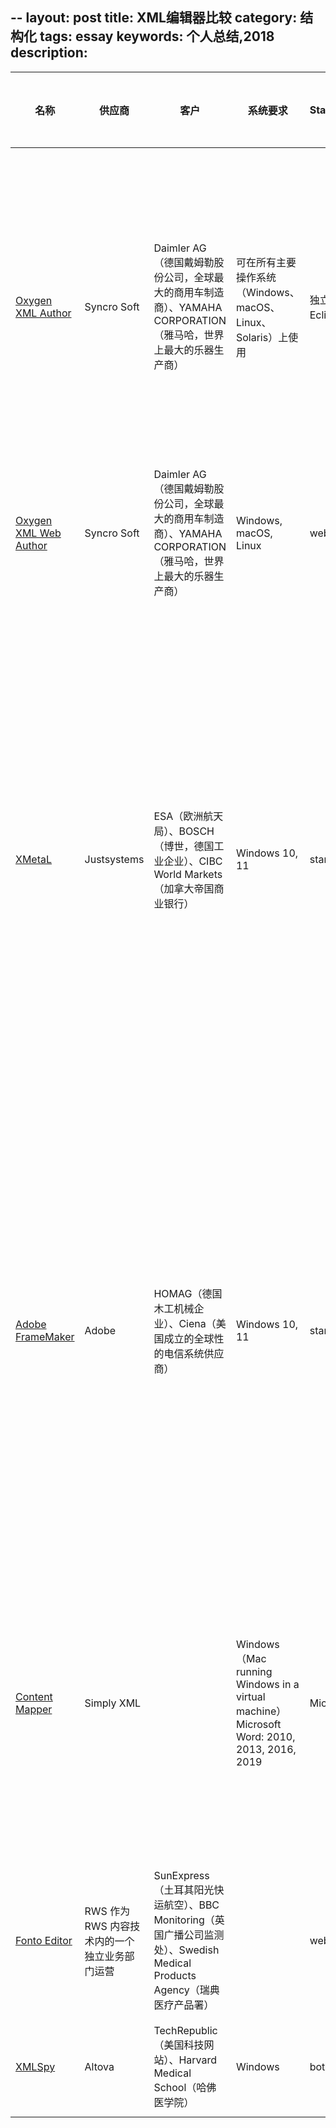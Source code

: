 --
layout: post
title: XML编辑器比较
category: 结构化
tags: essay
keywords: 个人总结,2018
description:
---

| 名称                                                         | 供应商                                        | 客户                                                         | 系统要求                                                     | Standalone/Eclipse          | 目标用户                                                     | 文档类型支持                                                 | DITA 标准             | 语言支持                                       | 视图                                                         | 发布工具                              | 输出格式                                                     | 拼写检查 | 语法高亮 | 标签折叠 | 支持图片                                                     | 支持打开文件                                                 | 支持表格                                                     | 样式                                                | 结构                                                         | 验证                                           | 基于 XML Schema 自动完成 | 可以接入的存储库/CMS系统                                     | 优点                                                         | 缺点                                                         | 价格                                                         | 免费试用 | 手册                                                         |
| ------------------------------------------------------------ | --------------------------------------------- | ------------------------------------------------------------ | ------------------------------------------------------------ | --------------------------- | ------------------------------------------------------------ | ------------------------------------------------------------ | --------------------- | ---------------------------------------------- | ------------------------------------------------------------ | ------------------------------------- | ------------------------------------------------------------ | -------- | -------- | -------- | ------------------------------------------------------------ | ------------------------------------------------------------ | ------------------------------------------------------------ | --------------------------------------------------- | ------------------------------------------------------------ | ---------------------------------------------- | ------------------------ | ------------------------------------------------------------ | ------------------------------------------------------------ | ------------------------------------------------------------ | ------------------------------------------------------------ | -------- | ------------------------------------------------------------ |
| [Oxygen XML Author](https://www.oxygenxml.com/xml_author.html) | Syncro Soft                                   | Daimler AG（德国戴姆勒股份公司，全球最大的商用车制造商）、YAMAHA CORPORATION（雅马哈，世界上最大的乐器生产商） | 可在所有主要操作系统（Windows、macOS、Linux、Solaris）上使用 | 独立应用程序或 Eclipse 插件 | Technical writers and developers with at least moderate XML knowledge | Built-in：DITA、DocBook、TEI、XHTML、JATS Additional：S1000D | DITA 1.1、1.2、1.3    | 支持所有语言                                   | Text：XML document. Grid ：a structured grid of nested tables Author ：WYSIWYG. | DITA Open Toolkit                     | PDF、PS、XT、HTML、JavaHelp、WebHelp、XML                    | ✔        | ✔        | ✔        | GIF、JPEG/JPG、PNG、SVG、SVGZ、WMF、BMP、TIFF、EPS、AI、PDF  | -XML documents - JavaScript documents - CSS documents - LESS documents - Markdown documents | HTML和CALS                                                   | CSS、XSL                                            | DTD、XML Schema                                              | 即时验证，Schema 注释/DTD 注释显示在文档窗口旁 | ✔                        | Astoria、Bluestream、Componize, IXIASOFT、RSI、SDL、Vasont、DITAToo、DITA Exchange、EasyDITA | -样式丰富，并且自带每个 DITA 主题（concept、task、reference、troubleshooting）模板 -DITA Maps Manager 视图将 map 显示为目录易创建、编辑、导航和组织 map 和主题 -可重用内容：直接内容引用， key-based ，变量 -可以跟踪更改、评论、高亮 -用户界面支持本地化。除英文版外，基本安装套件还包括德文、法文、日文和荷兰文版本。 | -功能众多，没有任何精简客户端，新手不友好 -大型项目需要很长时间加载、保存 | 企业版：360 美元/人/年 专业版：279 美元/人/年 https://www.oxygenxml.com/xml_author/buy_oxygen_xml_author.html | ✔        | [Oxygen XML Author 24.1](https://www.oxygenxml.com/doc/versions/24.1/ug-author/index.html) |
| [Oxygen XML Web Author](https://www.oxygenxml.com/xml_web_author.html) | Syncro Soft                                   | Daimler AG（德国戴姆勒股份公司，全球最大的商用车制造商）、YAMAHA CORPORATION（雅马哈，世界上最大的乐器生产商） | Windows, macOS, Linux                                        | web-based                   | Technical writers and developers with at least moderate XML knowledge |                                                              | DITA 1.3              | 支持所有语言                                   | Text：presents the source of an XML document. Author ：WYSIWYG. |                                       | PDF 预览                                                     | ✔        |          |          |                                                              |                                                              |                                                              |                                                     |                                                              |                                                |                          | Astoria、Componize、DitaExchange、DITAworks、KGU、RSI、 Vasont |                                                              |                                                              | 5 floating licenses：200 美元/月 10 floating licenses：500 美元/月 25 floating licenses：1000 美元/月 100 floating licenses：3000 美元/月 1000 floating licenses：8250 美元/月 https://www.oxygenxml.com/xml_web_author/buy_oxygen_xml_web_author.html |          | [Oxygen XML Web Author 24.1.0](https://www.oxygenxml.com/doc/versions/24.1.0/ug-webauthor/index.html) |
| [XMetaL](https://xmetal.com/content-xmetal-author/)          | Justsystems                                   | ESA（欧洲航天局）、BOSCH（博世，德国工业企业）、CIBC World Markets（加拿大帝国商业银行） | Windows 10, 11                                               | standalone                  | People who don't know much about XML                         | DITA                                                         | DITA 1.3              | 支持所有语言                                   | Normal view：纯文本 Tags On view：标记对 Plain Text view：XML Page Preview：网页预览，只读 | DITA Open Toolkit                     | PDF、EPUB、Kindle、HTML、在线帮助系统等                      | ✔        | ✔        | ✔        | BMP、EPS、GIF、JPG、ICO、WMF、PNG、SVG、EMF、TIF (or TIFF)、PCX、TGA | -XML documents - SGML documents - CSS documents              | HTML和CALS                                                   | CSS（XMetaL Developer）                             | DTD、XML Schema limitations to the use of schemas with XMetaL: Identity-constraint definitions are ignored Wildcards are ignored The <redefine> tag is not supported The instance attributes xsi:nil and xsi:type are ignored, and cannot be edited in Normal or Tags On view. Checking an XML Schema (.xsd file) for errors is limited in XMetaL. | 打开文件时验证 Schema/DTD                      |                          | 几乎与所有源代码控制系统、数据库、存储库或内容管理系统集成   | -样式丰富，并且自带每个 DITA 主题（concept、task、reference）模板 -集成 map 编辑器，打开 DITA map 时显示在 resource manager 面板中，可在树状视图中拖放 map 中的主题 -与 DITA Open Toolkit 集成，支持多种发布格式 -可以自定义创作环境和样式表 -几乎与所有存储库、内容管理系统或源控制系统集成 -内容重用： attach a content reference to an existing element、insert an element with a content reference.  -可以跟踪更改 -内置同义词词典 | -选择 element 时没有释义提示                                 | one XMetal Author Enterprise license with 1-year maintenance：1,213 美元 one XMetal Author Essential license with 1-year maintenance：603 美元 | ✔        | [Untitled (xmetal.com)](https://xmetal.com/wp-content/uploads/2022/08/XMetaL-Author-Enterprise-Users-Guide.pdf) |
| [Adobe FrameMaker](https://www.adobe.com/cn/products/framemaker.html) | Adobe                                         | HOMAG（德国木工机械企业）、Ciena（美国成立的全球性的电信系统供应商） | Windows 10, 11                                               | standalone                  | Support complex authoring environments and publishing needs  | DITA、DocBook                                                | DITA 1.2、1.3         | 可以在段落级别指定引擎来支持编辑和发布亚洲语言 | XML view WYSIWYG (preview) view                              | 不需要第三方、DITA Open Toolkit       | PDF、Responsive HTML5、Mobile App、EPUB、Kindle、Microsoft HTML Help、Basic HTML | ✔        | ✔        | ✔        | AI、AIT、EPS、SVG、PSD、PSB、PSDT、PDD                       | -XML documents - SGML documents - text - .fm documents - .book documents - .mif documents (Maker Interchange Format) - .mml documents (Maker Markup Language) |                                                              | -Settings file: style mapping、output settings -CSS | Schema > DTD > EDD（允许导入与 XML Schema 相关联的 XML文档，首先将 Schem 转换为 DTD，然后创建元素或将元素导入EDD-Element Catalog） |                                                | ✔                        | CMS：Adobe Experience Manager、Alfresco、Microsoft Office SharePoint Server、EMC Documentum Server、Sirius CMS、DitaExchange  CCMS：Bluestream Content Solutions、DITAToo、Vasont、SCHEMA ST4、Fischer Information Technology AG | -具有新的 64 位架构，可提高工作效率，并具有更多内存以处理更长、更复杂的文档 -welcome screen 清晰简单，可快速操作 -样式丰富，并且自带每个 DITA 主题（concept、task、reference、troubleshooting模板 -支持非结构化内容到结构化的转换：word 到 DITA、markdown 到 DITA  等 -内置同义词词典 -可设计排版 -可以跟踪更改 -支持 Adobe 的各类图片格式 | -功能复杂，新手不友好，有一定的学习曲线 -大量功能也使程序变得复杂，适合在大部分工作时间使用该程序的技术作家，不太适合偶尔编写小文档的人 -对中文的支持不好，需要引擎支持 -发布 pdf 前需要在视图中关闭 tag，否则发布中带有 tag | 2-3 万                                                       | ✔        | [Adobe FrameMaker User Guide](https://help.adobe.com/en_US/framemaker/using/index.html#t=using-framemaker%2Ffm-17%2Fuser-guide%2Ffrm_welcome.html&rhsearch=CSS&rhsyns= ) |
| [Content Mapper](https://www.simplyxml.com/)                 | Simply XML                                    |                                                              | Windows（Mac running Windows  in a virtual machine）  Microsoft Word: 2010, 2013, 2016, 2019 | Microsoft Word              | Allows non-technical authors to work in the familiar Microsoft Word-based environment | DITA、Lightweight DITA、 DocBook、S1000D、NLM/JATS 、custom structures | DITA 1.3              |                                                | WYSIWYG                                                      | Publication Wizard、DITA Open Toolkit | Publication Wizard：PDF, XPS, or DocX documents  DITA Open Toolkit：XHTML、PDF、ODT (Open Document Format)、Eclipse Help、HTML Help、Markdown、Java Help、Eclipse Content、Word RTF、Docbook、Troff |          |          |          |                                                              |                                                              |                                                              |                                                     |                                                              |                                                |                          | Adobe Experience Manager、  CMIS、Componize、 DITAToo、FileNet、File System Repository、GitHub、Heretto (previously easyDITA)、Ingeniux、SDL、SharePoint (2010, 2013, 2016, 2019)、SQL Server、SVN、Vasont、XDocs from BlueStream | -集成到 Microsoft Word 中，界面简单熟悉 -可以将样式化 Word 文档转换为 XML | -仅 Windows 系统可用                                         | 个人：300美元/年  批量定价：25人起                           | ✔        |                                                              |
| [Fonto Editor](https://www.fontoxml.com/fonto-xml-editor/)   | RWS 作为 RWS 内容技术内的一个独立业务部门运营 | SunExpress（土耳其阳光快运航空）、BBC Monitoring（英国广播公司监测处）、Swedish Medical Products Agency（瑞典医疗产品署） |                                                              | web-based                   | Designed for people with no knowledge of XML or any other technology that comes with structured content authoring | DITA、JATS、S1000D、custom XML schema                        | add-on：DITA 1.2、1.3 |                                                | WYSIWYG                                                      |                                       | 预览：HTML、PDF、电子书、学习平台、杂志、手册等  输出：HTML、PDF | ✔        |          |          |                                                              |                                                              | DITA simpletable、CALS、XHTML                                |                                                     | XML Schema                                                   | 即时验证                                       |                          | 可集成到任何提供标准 CMS 契约的CMS中                         | -界面类似于 MS Word 的用户界面，无需了解 XML 知识 -可以自定义创作环境 -可以跟踪更改 -可以以众多格式预览 |                                                              | Named user license: 379 美元/年  Concurrent user license: 976 美元/年 |          |                                                              |
| [XMLSpy](https://www.altova.com/xmlspy-xml-editor)           | Altova                                        | TechRepublic（美国科技网站）、Harvard Medical School（哈佛医学院） | Windows                                                      | both                        |                                                              |                                                              |                       |                                                | Text View Grid View Authentic View（WYSIWYG）                |                                       |                                                              | ✔        |          |          | PNG、GIF、BMP、JPEG（SVG被读取为 XML 文档）                  |                                                              | SPS tables（static and dynamic，Authentic View）、CALS/HTML Tables | CSS、XSL                                            | DTD、XML Schema                                              | 打开、保存文件时自动验证                       |                          |                                                              |                                                              |                                                              | [799欧元起  https://shop.altova.com/XMLSpy](https://shop.altova.com/XMLSpy) | ✔        |                                                              |
